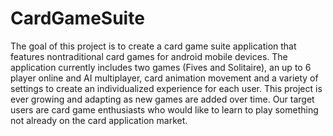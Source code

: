 # CardGameSuite
The goal of this project is to create a card game suite application that features nontraditional card games for android mobile devices. The application currently includes two games (Fives and Solitaire), an up to 6 player online and AI multiplayer, card animation movement and a variety of settings to create an individualized experience for each user. This project is ever growing and adapting as new games are added over time. Our target users are card game enthusiasts who would like to learn to play something not already on the card application market.
